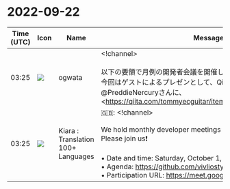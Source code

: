 # 2022-09-22

|Time (UTC)|Icon|Name|Message|
|---|---|---|---|
|03:25|![](https://avatars.slack-edge.com/2019-11-22/845042642576_070441337abaca9fb7b3_72.png)|ogwata|<!channel><br><br>以下の要領で月例の開発者会議を開催します。<br>今回はゲストによるプレゼンとして、Qiitaで話題沸騰中の@PreddieNercuryさんに、<https://qiita.com/tommyecguitar/items/2d1817cc8a09c15ad43e|納品ドキュメントの作成にMarkdown+Vivliostyleを採用した話> に沿ってプレゼンをしていただきます。<br>ふるってご参加ください❗<br><br>• 日時：10月1日（土曜）14:00_16:00<br>• 議題：<https://github.com/vivliostyle/community/issues/104><br>•  参加URL：<https://meet.google.com/oxi-yhbx-tkw><br><blockquote>こんにちは、製造業でソフト開発エンジニアをやっているとみー(@tommyecguitar)です。 会社で納品物の説明ドキュメントを作ることがあり、その時にMarkdownでの組版をやってみたので、どう運用したか、困ったところ、いい点、...</blockquote><br><blockquote>Real-time meetings by Google. Using your browser, share your video, desktop, and presentations with teammates and customers.</blockquote>|
|03:25|![](https://avatars.slack-edge.com/2021-08-02/2324149410423_2aa7423c4133ecb9f168_72.png)|Kiara : Translation 100+ Languages|🇬🇧: <!channel><br><br>We hold monthly developer meetings as follows.<br>Please join us❗<br><br>• Date and time: Saturday, October 1, 14:00_16:00<br>• Agenda: <https://github.com/vivliostyle/community/issues/104><br>• Participation URL: <https://meet.google.com/oxi-yhbx-tkw><br>|
